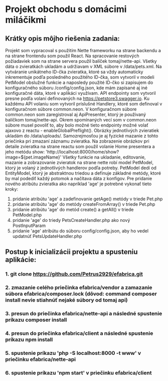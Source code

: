 # Projekt obchodu s domácimi miláčikmi

## Krátky opis môjho riešenia zadania:
Projekt som vypracoval s použitím Nette frameworku na strane backendu a na strane frontendu som použil React.
Na spracovanie restových požiadaviek som na strane servera použil balíček tomaj/nette-api.
Všetky dáta o zvieratkách ukladám a udržiavam v XML súbore v /data/pets.xml. Na vytváranie unikátneho ID-čka zvieratka, ktoré sa vždy automaticky inkrementuje podľa posledného použitého ID-čka, som vytvoril v modeli PetModel obslužné funkcie
a naposledy použité ID-čko si zapisujem do konfiguračného súboru /config/config.json, kde mám zapísané aj iné konfiguračné dáta, ktoré v aplikáci využívam.
API endpointy som vytvoril presne podľa volaní definovaných na https://petstore3.swagger.io. Ku každému API volaniu som vytvoril príslušné Handlery, ktoré som definoval v konfiguračnom súbore common.neon. 
V konfiguračnom súbore common.neon som zaregistroval aj ApiPresenter, ktorý je použivaný balíčkom tomaj/nette-api. Okrem spomínaných vecí som v common.neon súbore musel povoliť to, 
aby bolo možné tieto endpointy možné volať ajaxovo z reactu - enableGlobalPreflight().
Obrázky jednotlivých zvieratiek ukladám do /data/uploads/. Samozrejmosťou je aj fyzické mazanie z tohto priečinka pri zmazaní záznamu zvieratka.
Na zobrazenie obrázkov pri detaile zvieratka na strane reactu som použil volanie Home presentera a jeho metódu show: 'http://localhost:8000/home/show?image=${pet.imageName}'
Všetky funkcie na ukladanie, editovanie, mazanie a zobrazovanie zvieratok na strane nette robí model PetModel, ktorý je volaný z jednotlivých handlerov podľa potreby. PetModel dedí od
EntityModel, ktorý je abstraktnou triedou a definuje základné metódy, ktoré by mal podediť každý potomok a načítava dáta z konfigov.
Pre pridanie nového atribútu zvieratka ako napríklad 'age' je potrebné vykonať tieto kroky:
1. pridanie atribútu 'age' a zadefinovanie getAge() metódy v triede Pet.php
2. pridanie atribútu 'age' do metódy createFromArray() v triede Pet.php
3. pridanie atribútu 'age' do metód create() a getAll() v triede PetModel.php
4. pridanie 'age' do triedy PetsCreateHandler.php ako nový PostInputParam
5. pridanie 'age' atribútu do súboru config/config.json, aby ho vedel updatnúť PetsUpdateHandler.php

## Postup k inicializácii projektu a spusteniu aplikácie:
### 1. git clone https://github.com/Petrus2929/efabrica.git
### 2. zmazanie celého priečinka efabrica/vendor a zamazanie súbora efabrica/composer.lock (dôvod: command composer install nevie stiahnúť nejaké súbory od tomaj api)
### 3. presun do priečinka efabrica/nette-api a následné spustenie príkazu composer install  
### 4. presun do priečinka efabrica/client a následné spustenie príkazu npm install
### 5. spustenie príkazu 'php -S localhost:8000 -t www' v priečinku efabrica/nette-api
### 6. spustenie príkazu 'npm start' v priečinku efabrica/client



